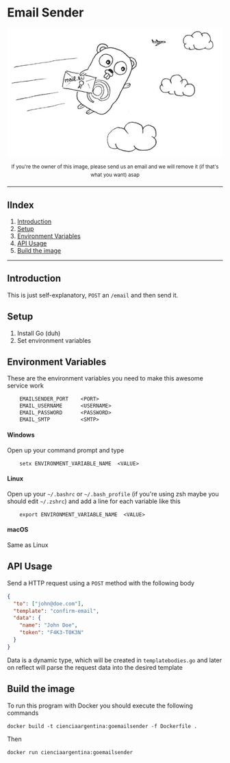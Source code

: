 # Email Sender

![alt](/docs/images/gopher-email.jpeg?raw=true)
<p align="center">
<sup>If you're the owner of this image, please send us an email and we will remove it (if that's what you want) asap</sup>
</p>

---

## IIndex
1. [Introduction](#introduction)
2. [Setup](#setup)
3. [Environment Variables](#environment-variables)
4. [API Usage](#api-usage)
5. [Build the image](#build-the-image)


---

## Introduction
This is just self-explanatory, `POST` an `/email` and then send it.

## Setup
1. Install Go (duh)
2. Set environment variables

## Environment Variables

These are the environment variables you need to make this awesome service work
``` shell script
    EMAILSENDER_PORT    <PORT>
    EMAIL_USERNAME      <USERNAME>
    EMAIL_PASSWORD      <PASSWORD>
    EMAIL_SMTP          <SMTP>
```

#### Windows

Open up your command prompt and type
```pwsh
    setx ENVIRONMENT_VARIABLE_NAME  <VALUE>
```

#### Linux

Open up your `~/.bashrc` or `~/.bash_profile` (if you're using zsh maybe you should edit `~/.zshrc`) and add a line for each variable like this

```shell script
    export ENVIRONMENT_VARIABLE_NAME  <VALUE>
```

#### macOS

Same as Linux

## API Usage

Send a HTTP request using a `POST` method with the following body

```json
{
  "to": ["john@doe.com"],
  "template": "confirm-email",
  "data": {
    "name": "John Doe",
    "token": "F4K3-T0K3N"
  }
}
```

Data is a dynamic type, which will be created in `templatebodies.go` and later on reflect will parse the request data into the desired template

## Build the image
To run this program with Docker you should execute the following commands

```shell script
docker build -t cienciaargentina:goemailsender -f Dockerfile . 
```

Then

```shell script
docker run cienciaargentina:goemailsender   
```
